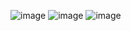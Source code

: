 ![image](https://github.com/GameBle/MySugar/assets/93399119/18152b15-5df5-4f43-b497-71c25286dfaa)
![image](https://github.com/GameBle/MySugar/assets/93399119/9f9d907b-b779-4fc4-853f-f2cb7b16f141)
![image](https://github.com/GameBle/MySugar/assets/93399119/ee0c57fa-a889-4760-b686-8d500c5071a4)

